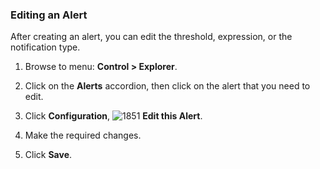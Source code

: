 ### Editing an Alert

After creating an alert, you can edit the threshold, expression, or the notification type.

1. Browse to menu: **Control > Explorer**.

2. Click on the **Alerts** accordion, then click on the alert that you need to edit.

3. Click **Configuration**, ![1851](../images/1851.png) **Edit this Alert**.

4. Make the required changes.

5. Click **Save**.

